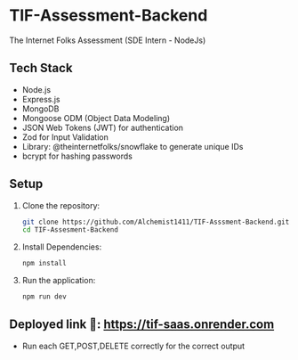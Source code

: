 # TIF-Assessment-Backend
The Internet Folks Assessment (SDE Intern - NodeJs)

## Tech Stack

- Node.js
- Express.js
- MongoDB
- Mongoose ODM (Object Data Modeling)
- JSON Web Tokens (JWT) for authentication
- Zod for Input Validation
- Library: @theinternetfolks/snowflake to generate unique IDs
- bcrypt for hashing passwords

## Setup

1. Clone the repository:

   ```bash
   git clone https://github.com/Alchemist1411/TIF-Asssment-Backend.git
   cd TIF-Assesment-Backend
   ```
2. Install Dependencies:
   
   ```bash
   npm install
   ```
4. Run the application:
   ```bash
   npm run dev
   ```


## Deployed link 🚀: https://tif-saas.onrender.com
- Run each GET,POST,DELETE correctly for the correct output
